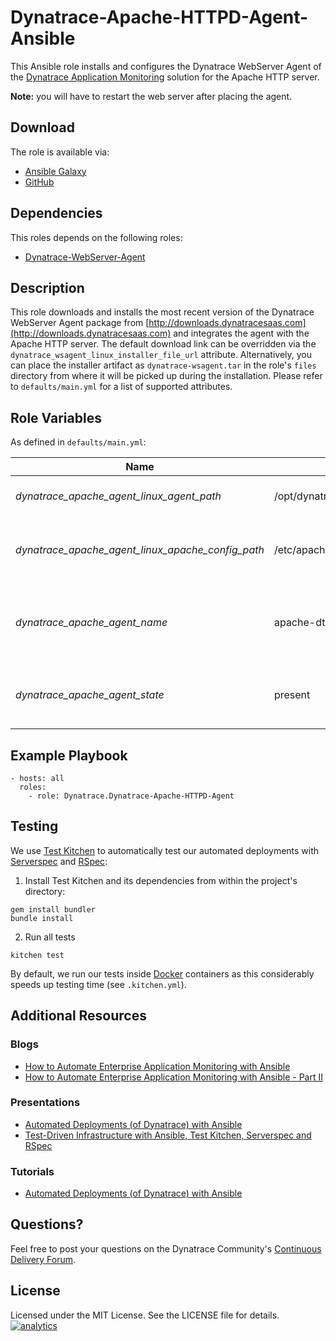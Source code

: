 # Dynatrace-Apache-HTTPD-Agent-Ansible

This Ansible role installs and configures the Dynatrace WebServer Agent of the [Dynatrace Application Monitoring](http://www.dynatrace.com/en/products/application-monitoring.html) solution for the Apache HTTP server.

**Note:** you will have to restart the web server after placing the agent.

## Download

The role is available via:

- [Ansible Galaxy](https://galaxy.ansible.com/Dynatrace/Dynatrace-Apache-HTTPD-Agent)
- [GitHub](https://github.com/Dynatrace/Dynatrace-Apache-HTTPD-Agent-Ansible)

## Dependencies

This roles depends on the following roles:

- [Dynatrace-WebServer-Agent](https://galaxy.ansible.com/Dynatrace/Dynatrace-WebServer-Agent)

## Description

This role downloads and installs the most recent version of the Dynatrace WebServer Agent package from [http://downloads.dynatracesaas.com](http://downloads.dynatracesaas.com) and integrates the agent with the Apache HTTP server. The default download link can be overridden via the `dynatrace_wsagent_linux_installer_file_url` attribute. Alternatively, you can place the installer artifact as `dynatrace-wsagent.tar` in the role's `files` directory from where it will be picked up during the installation. Please refer to `defaults/main.yml` for a list of supported attributes.

## Role Variables

As defined in ```defaults/main.yml```:

| Name                                              | Default                                  | Description |
|---------------------------------------------------|------------------------------------------|-------------|
| *dynatrace_apache_agent_linux_agent_path*         | /opt/dynatrace/agent/lib64/libdtagent.so | The path to the Agent library. |
| *dynatrace_apache_agent_linux_apache_config_path* | /etc/apache2/apache2.conf                | The path to the Apache HTTP server's config file. |
| *dynatrace_apache_agent_name*                     | apache-dtwsagent                         | The name the Web Server Agent as it appears in Dynatrace. |
| *dynatrace_apache_agent_state*                    | present                                  | Whether the Agent shall be ```present``` or ```absent```. |

## Example Playbook

```
- hosts: all
  roles:
    - role: Dynatrace.Dynatrace-Apache-HTTPD-Agent
```

## Testing

We use [Test Kitchen](http://kitchen.ci) to automatically test our automated deployments with [Serverspec](http://serverspec.org) and [RSpec](http://rspec.info/):

1) Install Test Kitchen and its dependencies from within the project's directory:

```
gem install bundler
bundle install
```

2) Run all tests

```
kitchen test
```

By default, we run our tests inside [Docker](https://www.docker.com/) containers as this considerably speeds up testing time (see `.kitchen.yml`).

## Additional Resources

### Blogs

- [How to Automate Enterprise Application Monitoring with Ansible](http://apmblog.dynatrace.com/2015/03/04/how-to-automate-enterprise-application-monitoring-with-ansible/)
- [How to Automate Enterprise Application Monitoring with Ansible - Part II](http://apmblog.dynatrace.com/2015/04/23/how-to-automate-enterprise-application-monitoring-with-ansible-part-ii/)

### Presentations

- [Automated Deployments (of Dynatrace) with Ansible](http://www.slideshare.net/MartinEtmajer/automated-deployments-with-ansible)
- [Test-Driven Infrastructure with Ansible, Test Kitchen, Serverspec and RSpec](http://www.slideshare.net/MartinEtmajer/testing-ansible-roles-with-test-kitchen-serverspec-and-rspec-48185017)

### Tutorials

- [Automated Deployments (of Dynatrace) with Ansible](https://community.compuwareapm.com/community/display/LEARN/Tutorials+on+Automated+Deployments#TutorialsonAutomatedDeployments-ansible)

## Questions?

Feel free to post your questions on the Dynatrace Community's [Continuous Delivery Forum](https://answers.dynatrace.com/spaces/148/open-q-a_2.html?topics=continuous%20delivery).

## License

Licensed under the MIT License. See the LICENSE file for details.
[![analytics](https://www.google-analytics.com/collect?v=1&t=pageview&_s=1&dl=https%3A%2F%2Fgithub.com%2FdynaTrace&dp=%2FDynatrace-Apache-HTTPD-Agent-Ansible&dt=Dynatrace-Apache-HTTPD-Agent-Ansible&_u=Dynatrace~&cid=github.com%2FdynaTrace&tid=UA-54510554-5&aip=1)]()
